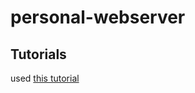 # personal-webserver

## Tutorials

used [this tutorial](https://osasazamegbe.medium.com/showing-building-an-http-server-from-scratch-in-c-2da7c0db6cb7)
